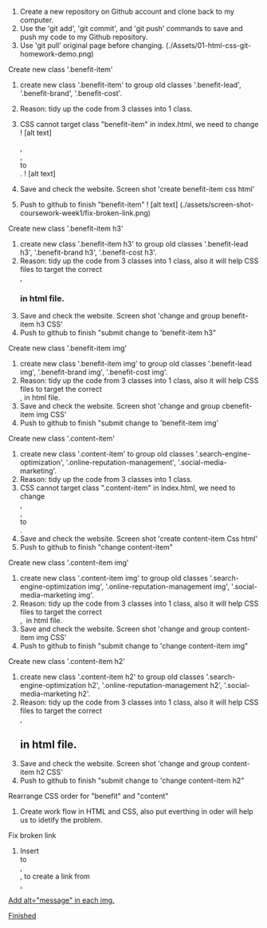 1. Create a new repository on Github account and clone back to my computer. 
2. Use the 'git add', 'git commit', and 'git push' commands to save and push my code to my Github repository. 
3. Use 'git pull' original page before changing. (./Assets/01-html-css-git-homework-demo.png)

Create new class '.benefit-item'
1. create new class '.benefit-item' to group old classes '.benefit-lead', '.benefit-brand', '.benefit-cost'.
2. Reason: tidy up the code from 3 classes into 1 class.
3. CSS cannot target class "benefit-item" in index.html, we need to change 
! [alt text] <div class="benefit-lead">, <div class="benefit-brand">, <div class="benefit-cost"> to <div class="benefit-item">. ! [alt text]

4. Save and check the website. Screen shot 'create benefit-item css html'
5. Push to github to finish "benefit-item"
! [alt text] (./assets/screen-shot-coursework-week1/fix-broken-link.png)


Create new class '.benefit-item h3'
1. create new class '.benefit-item h3' to group old classes '.benefit-lead h3', '.benefit-brand h3', '.benefit-cost h3'.
2. Reason: tidy up the code from 3 classes into 1 class, also it will help CSS files to target the correct <div class="benefit-item">, <h3> in html file. 
3. Save and check the website. Screen shot 'change and group benefit-item h3 CSS'
4. Push to github to finish "submit change to 'benefit-item h3"

Create new class '.benefit-item img'
1. create new class '.benefit-item img' to group old classes '.benefit-lead img', '.benefit-brand img', '.benefit-cost img'.
2. Reason: tidy up the code from 3 classes into 1 class, also it will help CSS files to target the correct <div class="benefit">,<img> in html file.
3. Save and check the website. Screen shot 'change and group cbenefit-item img CSS'
4. Push to github to finish "submit change to 'benefit-item img'

Create new class '.content-item'
1. create new class '.content-item' to group old classes '.search-engine-optimization', '.online-reputation-management', '.social-media-marketing'.
2. Reason: tidy up the code from 3 classes into 1 class.
3. CSS cannot target class ".content-item" in index.html, we need to change <div class="search-engin-optimization">, <div class="online-repuation-management">, <div class="social-media-marketing"> to <div class="content-item">. 
4. Save and check the website. Screen shot 'create content-item Css html'
5. Push to github to finish "change content-item"

Create new class '.content-item img'
1. create new class '.content-item img' to group old classes '.search-engine-optimization img', '.online-reputation-management img', '.social-media-marketing img'.
2. Reason: tidy up the code from 3 classes into 1 class, also it will help CSS files to target the correct <div class="content-item">, <img> in html file. 
3. Save and check the website. Screen shot 'change and group content-item img CSS'
4. Push to github to finish "submit change to 'change content-item img"

Create new class '.content-item h2'
1. create new class '.content-item h2' to group old classes '.search-engine-optimization h2', '.online-reputation-management h2', '.social-media-marketing h2'.
2. Reason: tidy up the code from 3 classes into 1 class, also it will help CSS files to target the correct <div class="content-item">,<h2> in html file. 
3. Save and check the website. Screen shot 'change and group content-item h2 CSS'
4. Push to github to finish "submit change to 'change content-item h2"

Rearrange CSS order for "benefit" and "content" 
1. Create work flow in HTML and CSS, also put everthing in oder will help us to idetify the problem. 

Fix broken link
1. Insert <div id="search-engine-optimization"> to <div class="hero">, <div class="content">, to create a link from <div class="header"> <a href="#search-engine-optimization">. 

Add alt="message" in each img. 

Finished
